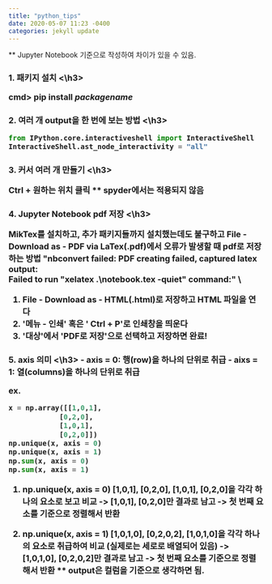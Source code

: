 ```yaml
---
title: "python_tips"
date: 2020-05-07 11:23 -0400
categories: jekyll update
---
```


** Jupyter Notebook 기준으로 작성하여 차이가 있을 수 있음.

<p>
<h3> 1. 패키지 설치 <\h3>

cmd> pip install _packagename_

</p>
<p>
<h3> 2. 여러 개 output을 한 번에 보는 방법 <\h3>

```python
from IPython.core.interactiveshell import InteractiveShell
InteractiveShell.ast_node_interactivity = "all"
```
</p>
<p>
<h3> 3. 커서 여러 개 만들기 <\h3>

Ctrl + 원하는 위치 클릭
** spyder에서는 적용되지 않음
</p>
<p>
<h3> 4. Jupyter Notebook pdf 저장 <\h3>

MikTex를 설치하고, 추가 패키지들까지 설치했는데도 불구하고
File - Download as - PDF via LaTex(.pdf)에서 오류가 발생할 때 pdf로 저장하는 방법 
"nbconvert failed: PDF creating failed, captured latex output: \
 Failed to run "xelatex .\notebook.tex -quiet" command:" \

 1) File - Download as - HTML(.html)로 저장하고 HTML 파일을 연다
 2) '메뉴 - 인쇄' 혹은 ' Ctrl + P'로 인쇄창을 띄운다
 3) '대상'에서 'PDF로 저장'으로 선택하고 저장하면 완료!
</p>
<p>
<h3> 5. axis 의미 <\h3>
- axis = 0: 행(row)을 하나의 단위로 취급
- aixs = 1: 열(columns)을 하나의 단위로 취급

ex.
``` python
x = np.array([[1,0,1],
            [0,2,0],
            [1,0,1],
            [0,2,0]])
np.unique(x, axis = 0)
np.unique(x, axis = 1)
np.sum(x, axis = 0)
np.sum(x, axis = 1)
```

1) np.unique(x, axis = 0)
[1,0,1], [0,2,0], [1,0,1], [0,2,0]을 각각 하나의 요소로 보고 비교 
-> [1,0,1], [0,2,0]만 결과로 남고 
-> 첫 번째 요소를 기준으로 정렬해서 반환 

2) np.unique(x, axis = 1)
[1,0,1,0], [0,2,0,2], [1,0,1,0]을 각각 하나의 요소로 취급하여 비교 
(실제로는 세로로 배열되어 있음) 
-> [1,0,1,0], [0,2,0,2]만 결과로 남고 
-> 첫 번째 요소를 기준으로 정렬해서 반환 
** output은 컬럼을 기준으로 생각하면 됨. 
</p>
